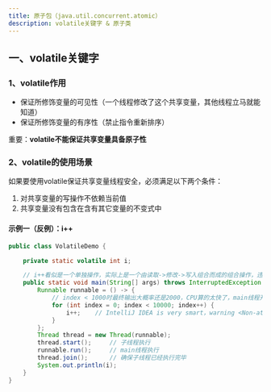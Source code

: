 ```yaml
---
title: 原子包（java.util.concurrent.atomic）
description: volatile关键字 & 原子类
---
```


## 一、volatile关键字

### 1、volatile作用

- 保证所修饰变量的可见性（一个线程修改了这个共享变量，其他线程立马就能知道）
- 保证所修饰变量的有序性（禁止指令重新排序）

重要：**volatile不能保证共享变量具备原子性**

### 2、volatile的使用场景

如果要使用volatile保证共享变量线程安全，必须满足以下两个条件：

1. 对共享变量的写操作不依赖当前值
2. 共享变量没有包含在含有其它变量的不变式中

#### 示例一（反例）：i++

```java
public class VolatileDemo {

    private static volatile int i;

    // i++看似是一个单独操作，实际上是一个由读取->修改->写入组合而成的组合操作，违反了上述第一个条件
    public static void main(String[] args) throws InterruptedException {
        Runnable runnable = () -> {
            // index < 1000时最终输出大概率还是2000，CPU算的太快了，main线程开跑的时候子线程已经跑完了
            for (int index = 0; index < 10000; index++) {
                i++;    // IntelliJ IDEA is very smart，warning <Non-atomic operation on volatile field 'i'>
            }
        };
        Thread thread = new Thread(runnable);
        thread.start();     // 子线程执行
        runnable.run();     // main线程执行
        thread.join();      // 确保子线程已经执行完毕
        System.out.println(i); 
    }
}

```
